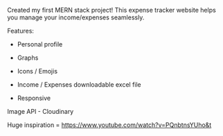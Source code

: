 Created my first MERN stack project! This expense tracker website helps you manage your income/expenses seamlessly.



Features:

- Personal profile

- Graphs

- Icons / Emojis

- Income / Expenses downloadable excel file

- Responsive

Image API - Cloudinary

Huge inspiration = https://www.youtube.com/watch?v=PQnbtnsYUho&t

